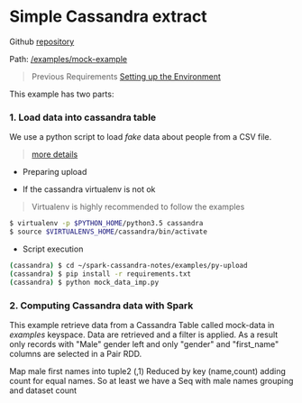 # Simple Cassandra extract

Github [repository](https://github.com/jasset75/spark-cassandra-notes)

Path: [/examples/mock-example](https://github.com/jasset75/spark-cassandra-notes/examples/mock-example/)

> Previous Requirements [Setting up the Environment](../Environment.md)

This example has two parts:

### 1. Load data into cassandra table

We use a python script to load *fake* data about people from a CSV file.
>[more details](../PyUpload/mock_data_imp.md)

- Preparing upload

- If the cassandra virtualenv is not ok

> Virtualenv is highly recommended to follow the examples

```sh
$ virtualenv -p $PYTHON_HOME/python3.5 cassandra
$ source $VIRTUALENVS_HOME/cassandra/bin/activate
```

- Script execution
```sh
(cassandra) $ cd ~/spark-cassandra-notes/examples/py-upload
(cassandra) $ pip install -r requirements.txt
(cassandra) $ python mock_data_imp.py 
``` 

### 2. Computing Cassandra data with Spark

This example retrieve data from a Cassandra Table called mock-data in *examples* keyspace. Data are retrieved and a filter is applied. As a result only records with "Male" gender left and only "gender" and "first_name" columns are selected in a Pair RDD.

Map male first names into tuple2 (<name>,1)
Reduced by key (name,count) adding count for equal names. So at least we have a Seq with male names grouping and dataset count 

